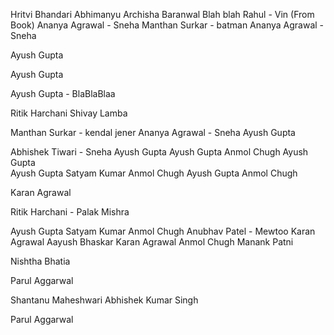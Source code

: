 Hritvi Bhandari
Abhimanyu
Archisha Baranwal
Blah blah
Rahul - Vin (From Book)
Ananya Agrawal - Sneha
Manthan Surkar - batman
Ananya Agrawal - Sneha

Ayush Gupta

Ayush Gupta

Ayush Gupta - BlaBlaBlaa

Ritik Harchani
Shivay Lamba





Manthan Surkar - kendal jener
Ananya Agrawal - Sneha
Ayush Gupta

Abhishek Tiwari - Sneha
Ayush Gupta
Ayush Gupta
Anmol Chugh
Ayush Gupta<br>
Ayush Gupta
Satyam Kumar
Anmol Chugh
Ayush Gupta
Anmol Chugh

Karan Agrawal

Ritik Harchani - Palak Mishra

Ayush Gupta
Satyam Kumar
Anmol Chugh
Anubhav Patel - Mewtoo
Karan Agrawal
Aayush Bhaskar
Karan Agrawal
Anmol Chugh
Manank Patni

Nishtha Bhatia


Parul Aggarwal

Shantanu Maheshwari
Abhishek Kumar Singh

Parul Aggarwal
